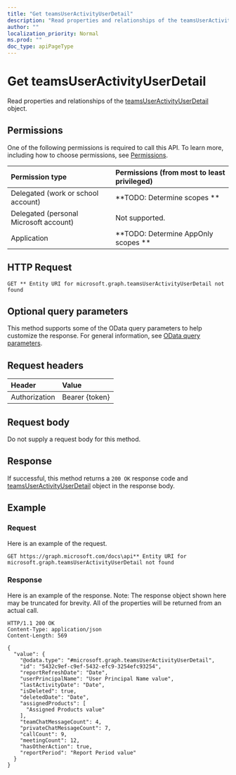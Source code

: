 ```yaml
---
title: "Get teamsUserActivityUserDetail"
description: "Read properties and relationships of the teamsUserActivityUserDetail object."
author: ""
localization_priority: Normal
ms.prod: ""
doc_type: apiPageType
---
```


# Get teamsUserActivityUserDetail

Read properties and relationships of the [teamsUserActivityUserDetail](../resources/teamsuseractivityuserdetail.md) object.

## Permissions
One of the following permissions is required to call this API. To learn more, including how to choose permissions, see [Permissions](/concepts/permissions-reference.md).

|Permission type|Permissions (from most to least privileged)|
|:---|:---|
|Delegated (work or school account)|**TODO: Determine scopes **|
|Delegated (personal Microsoft account)|Not supported.|
|Application|**TODO: Determine AppOnly scopes **|

## HTTP Request
<!-- {
  "blockType": "ignored"
}
-->
``` http
GET ** Entity URI for microsoft.graph.teamsUserActivityUserDetail not found
```

## Optional query parameters
This method supports some of the OData query parameters to help customize the response. For general information, see [OData query parameters](/graph/query-parameters).

## Request headers
|Header|Value|
|:---|:---|
|Authorization|Bearer {token}|

## Request body
Do not supply a request body for this method.

## Response
If successful, this method returns a `200 OK` response code and [teamsUserActivityUserDetail](../resources/teamsuseractivityuserdetail.md) object in the response body.

## Example

### Request
Here is an example of the request.
<!-- {
  "blockType": "request",
  "name": "get_teamsuseractivityuserdetail"
}
-->
``` http
GET https://graph.microsoft.com/docs\api** Entity URI for microsoft.graph.teamsUserActivityUserDetail not found
```

### Response
Here is an example of the response. Note: The response object shown here may be truncated for brevity. All of the properties will be returned from an actual call.
<!-- {
  "blockType": "response",
  "truncated": true,
  "@odata.type": "microsoft.graph.teamsUserActivityUserDetail"
}
-->
``` http
HTTP/1.1 200 OK
Content-Type: application/json
Content-Length: 569

{
  "value": {
    "@odata.type": "#microsoft.graph.teamsUserActivityUserDetail",
    "id": "5432c9ef-c9ef-5432-efc9-3254efc93254",
    "reportRefreshDate": "Date",
    "userPrincipalName": "User Principal Name value",
    "lastActivityDate": "Date",
    "isDeleted": true,
    "deletedDate": "Date",
    "assignedProducts": [
      "Assigned Products value"
    ],
    "teamChatMessageCount": 4,
    "privateChatMessageCount": 7,
    "callCount": 9,
    "meetingCount": 12,
    "hasOtherAction": true,
    "reportPeriod": "Report Period value"
  }
}
```

